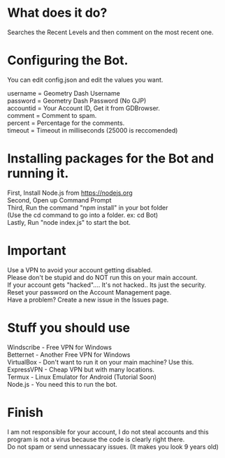 # What does it do?
Searches the Recent Levels and then comment on the most recent one.  

# Configuring the Bot.
You can edit config.json and edit the values you want.  
  
username = Geometry Dash Username  
password = Geometry Dash Password (No GJP)  
accountid = Your Account ID, Get it from GDBrowser.  
comment = Comment to spam.  
percent = Percentage for the comments.  
timeout = Timeout in milliseconds (25000 is reccomended)  
  
# Installing packages for the Bot and running it.
First, Install Node.js from https://nodejs.org  
Second, Open up Command Prompt  
Third, Run the command "npm install" in your bot folder  
(Use the cd command to go into a folder. ex: cd Bot)  
Lastly, Run "node index.js" to start the bot.  

# Important
Use a VPN to avoid your account getting disabled.  
Please don't be stupid and do NOT run this on your main account.  
If your account gets "hacked".... It's not hacked.. Its just the security.  
Reset your password on the Account Management page.  
Have a problem? Create a new issue in the Issues page.
  
# Stuff you should use
Windscribe - Free VPN for Windows  
Betternet - Another Free VPN for Windows  
VirtualBox - Don't want to run it on your main machine? Use this.  
ExpressVPN - Cheap VPN but with many locations.  
Termux - Linux Emulator for Android (Tutorial Soon)  
Node.js - You need this to run the bot.  

# Finish
I am not responsible for your account, I do not steal accounts and this program is not a virus because the code is clearly right there.   
Do not spam or send unnessacary issues. (It makes you look 9 years old)  
